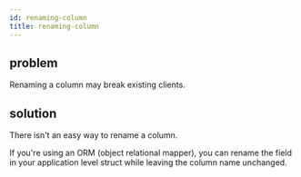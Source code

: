 ```yaml
---
id: renaming-column
title: renaming-column
---
```


## problem

Renaming a column may break existing clients.

## solution

There isn't an easy way to rename a column.

If you're using an ORM (object relational mapper), you can rename the field in your application level struct while leaving the column name unchanged.
